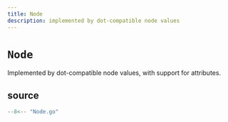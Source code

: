 ```yaml
---
title: Node
description: implemented by dot-compatible node values
---
```


# `Node`

Implemented by dot-compatible node values, with support for attributes.

## source

```go
--8<-- "Node.go"
```
